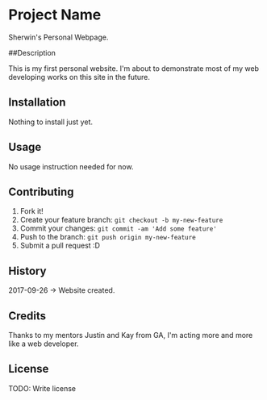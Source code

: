 # Project Name

Sherwin's Personal Webpage.

##Description

This is my first personal website. I'm about to demonstrate most of my web developing works on this site in the future.

## Installation

Nothing to install just yet.

## Usage

No usage instruction needed for now.

## Contributing

1. Fork it!
2. Create your feature branch: `git checkout -b my-new-feature`
3. Commit your changes: `git commit -am 'Add some feature'`
4. Push to the branch: `git push origin my-new-feature`
5. Submit a pull request :D

## History

2017-09-26 -> Website created.

## Credits

Thanks to my mentors Justin and Kay from GA, I'm acting more and more like a web developer.

## License

TODO: Write license